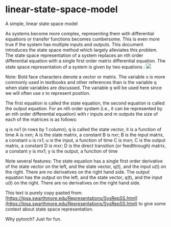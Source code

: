 # linear-state-space-model
A simple, linear state space model

As systems become more complex, representing them with differential equations or transfer functions becomes cumbersome.  This is even more true if the system has multiple inputs and outputs.  This document introduces the state space method which largely alleviates this problem.  The state space representation of a system replaces an nth order differential equation with a single first order matrix differential equation.  The state space representation of a system is given by two equations :
![](https://lpsa.swarthmore.edu/Representations/SS/img48.gif)

Note: Bold face characters denote a vector or matrix. The variable x is more commonly used in textbooks and other references than is the variable q when state variables are discussed.  The variable q will be used here since we will often use x to represent position.

The first equation is called the state equation, the second equation is called the output equation.  For an nth order system (i.e., it can be represented by an nth order differential equation) with r inputs and m outputs the size of each of the matrices is as follows:

q is nx1 (n rows by 1 column); q is called the state vector, it is a function of time
A is nxn; A is the state matrix, a constant
B is nxr; B is the input matrix, a constant
u is rx1; u is the input, a function of time
C is mxn; C is the output matrix, a constant
D is mxr; D is the direct transition (or feedthrough) matrix, a constant
y is mx1; y is the output, a function of time

Note several features:
The state equation has a single first order derivative of the state vector on the left, and the state vector, q(t), and the input u(t) on the right.  There are no derivatives on the right hand side.
The output equation has the output on the left, and the state vector, q(t), and the input u(t) on the right.  There are no derivatives on the right hand side.


This text is purely copy pasted from: [https://lpsa.swarthmore.edu/Representations/SysRepSS.html](https://lpsa.swarthmore.edu/Representations/SysRepSS.html) to give some context about state space representation.

Why pytorch? Just for fun.
